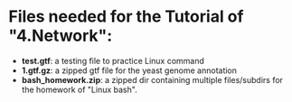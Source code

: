 # Files needed for the Tutorial of "4.Network":

- **test.gtf**: a testing file to practice Linux command
- **1.gtf.gz**: a zipped gtf file for the yeast genome annotation
- **bash\_homework.zip**: a zipped dir containing multiple files/subdirs for the homework of "Linux bash".

